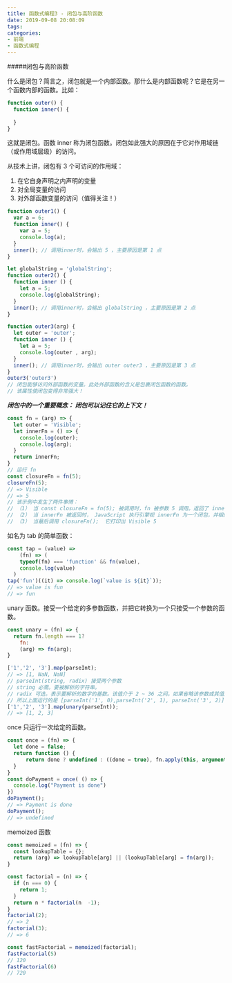 ```yaml
---
title: 函数式编程3 - 闭包与高阶函数
date: 2019-09-08 20:08:09
tags:
categories:
- 前端
- 函数式编程
---
```


#####闭包与高阶函数

什么是闭包？简言之，闭包就是一个内部函数。那什么是内部函数呢？它是在另一个函数内部的函数。比如：

~~~javascript
function outer() {
  function inner() {
    
  }
}
~~~

这就是闭包。函数 inner 称为闭包函数。闭包如此强大的原因在于它对作用域链（或作用域层级）的访问。

从技术上讲，闭包有 3 个可访问的作用域：

1. 在它自身声明之内声明的变量
2. 对全局变量的访问
3. 对外部函数变量的访问（值得关注！）

~~~javascript
function outer1() {
  var a = 6;
  function inner() {
    var a = 5;
    console.log(a);
  }
  inner(); // 调用inner时，会输出 5 ，主要原因是第 1 点
}

let globalString = 'globalString';
function outer2() {
  function inner () {
    let a = 5;
    console.log(globalString);
  }
  inner(); // 调用inner时，会输出 globalString ，主要原因是第 2 点
}

function outer3(arg) {
  let outer = 'outer';
  function inner () {
    let a = 5;
    console.log(outer , arg);
  }
  inner(); // 调用inner时，会输出 outer outer3 ，主要原因是第 3 点
}
outer3('outer3')
// 闭包能够访问外部函数的变量。此处外部函数的含义是包裹闭包函数的函数。
// 该属性使闭包变得非常强大！
~~~

***闭包中的一个重要概念： 闭包可以记住它的上下文！***

~~~javascript
const fn = (arg) => {
  let outer = 'Visible';
  let innerFn = () => {
    console.log(outer);
    console.log(arg);
  }
  return innerFn;
}
// 运行 fn
const closureFn = fn(5);
closureFn(5);
// => Visible
// => 5
// 该示例中发生了两件事情：
// （1） 当 const closureFn = fn(5); 被调用时，fn 被参数 5 调用。返回了 innerFn。
// （2） 当 innerFn 被返回时， JavaScript 执行引擎视 innerFn 为一个闭包，并相应地设置了它的作用域。如上，闭包有 3 个作用域层级。这三个作用域层级（arg 、outer 值将被设置到 inner 的作用域层级中）在 innerFn 返回时都被设置了。当 closureFn 通过作用域链被调用时就记住了 arg、outer 值。
// （3） 当最后调用 closureFn();  它打印出 Visible 5

~~~

如名为 tab 的简单函数：

~~~javascript
const tap = (value) =>
	(fn) => (
  	typeof(fn) === 'function' && fn(value),
    console.log(value)
  )
tap('fun')((it) => console.log(`value is ${it}`));
// => value is fun 
// => fun
~~~


unary 函数。接受一个给定的多参数函数，并把它转换为一个只接受一个参数的函数。

~~~javascript
const unary = (fn) => {
  return fn.length === 1?
    fn:
  	(arg) => fn(arg);
}

['1','2', '3'].map(parseInt);
// => [1, NaN, NaN]
// parseInt(string, radix) 接受两个参数 
// string 必需。要被解析的字符串。
// radix 可选。表示要解析的数字的基数。该值介于 2 ~ 36 之间。如果省略该参数或其值为 0，则数字将以 10 为基础来解析。如果它以 “0x” 或 “0X” 开头，将以 16 为基数。如果该参数小于 2 或者大于 36，则 parseInt() 将返回 NaN。
// 所以上面运行的是 [parseInt('1', 0),parseInt('2', 1), parseInt('3', 2)] 即 [1, NaN, NaN]
['1','2', '3'].map(unary(parseInt));
// => [1, 2, 3]
~~~

once 只运行一次给定的函数。

~~~javascript
const once = (fn) => {
  let done = false;
  return function () {
      return done ? undefined : ((done = true), fn.apply(this, arguments));
  }
}
const doPayment = once( () => {
  console.log("Payment is done")
})
doPayment();
// => Payment is done
doPayment();
// => undefined

~~~

memoized 函数

~~~javascript
const memoized = (fn) => {
  const lookupTable = {};
  return (arg) => lookupTable[arg] || (lookupTable[arg] = fn(arg));
}

const factorial = (n) => {
  if (n === 0) {
    return 1;
  }
  return n * factorial(n  -1);
}
factorial(2);
// => 2
factorial(3);
// => 6

const fastFactorial = memoized(factorial);
fastFactorial(5)
// 120
fastFactorial(6)
// 720
~~~


